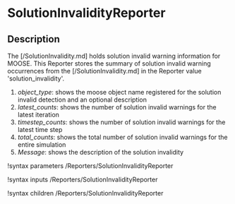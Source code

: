 # SolutionInvalidityReporter

## Description

The [/SolutionInvalidity.md] holds solution invalid warning information for MOOSE. This Reporter stores the summary of solution invalid warning occurrences from the [/SolutionInvalidity.md] in the Reporter value 'solution_invalidity'.

1. *object_type*: shows the moose object name registered for the solution invalid detection and an optional description
2. *latest_counts*: shows the number of solution invalid warnings for the latest iteration
3. *timestep_counts*: shows the number of solution invalid warnings for the latest time step
4. *total_counts*: shows the total number of solution invalid warnings for the entire simulation
5. *Message*: shows the description of the solution invalidity

!syntax parameters /Reporters/SolutionInvalidityReporter

!syntax inputs /Reporters/SolutionInvalidityReporter

!syntax children /Reporters/SolutionInvalidityReporter
